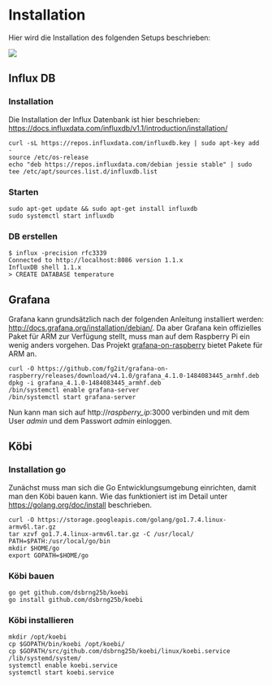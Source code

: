 # Installation
Hier wird die Installation des folgenden Setups beschrieben:

<img src="img/koebi_overview.png" />

## Influx DB
### Installation
Die Installation der Influx Datenbank ist hier beschrieben:
https://docs.influxdata.com/influxdb/v1.1/introduction/installation/

```shell
curl -sL https://repos.influxdata.com/influxdb.key | sudo apt-key add -
source /etc/os-release
echo "deb https://repos.influxdata.com/debian jessie stable" | sudo tee /etc/apt/sources.list.d/influxdb.list
```
### Starten
```shell
sudo apt-get update && sudo apt-get install influxdb
sudo systemctl start influxdb
```
### DB erstellen
```shell
$ influx -precision rfc3339
Connected to http://localhost:8086 version 1.1.x
InfluxDB shell 1.1.x
> CREATE DATABASE temperature
```

## Grafana
Grafana kann grundsätzlich nach der folgenden Anleitung installiert werden: http://docs.grafana.org/installation/debian/. 
Da aber Grafana kein offizielles Paket für ARM zur Verfügung stellt, muss man auf dem Raspberry Pi ein wenig anders vorgehen.
Das Projekt [grafana-on-raspberry](https://github.com/fg2it/grafana-on-raspberry) bietet Pakete für ARM an.
```shell
curl -O https://github.com/fg2it/grafana-on-raspberry/releases/download/v4.1.0/grafana_4.1.0-1484083445_armhf.deb
dpkg -i grafana_4.1.0-1484083445_armhf.deb
/bin/systemctl enable grafana-server
/bin/systemctl start grafana-server
```
Nun kann man sich auf http://*raspberry_ip*:3000 verbinden und mit dem User *admin* und dem Passwort *admin* einloggen.

## Köbi
### Installation go
Zunächst muss man sich die Go Entwicklungsumgebung einrichten, damit man den Köbi bauen kann. Wie das funktioniert ist im Detail unter https://golang.org/doc/install beschrieben.

```shell
curl -O https://storage.googleapis.com/golang/go1.7.4.linux-armv6l.tar.gz
tar xzvf go1.7.4.linux-armv6l.tar.gz -C /usr/local/
PATH=$PATH:/usr/local/go/bin
mkdir $HOME/go
export GOPATH=$HOME/go
```
### Köbi bauen
```shell
go get github.com/dsbrng25b/koebi
go install github.com/dsbrng25b/koebi 
```
### Köbi installieren
```shell
mkdir /opt/koebi
cp $GOPATH/bin/koebi /opt/koebi/
cp $GOPATH/src/github.com/dsbrng25b/koebi/linux/koebi.service /lib/systemd/system/
systemctl enable koebi.service
systemctl start koebi.service
```
